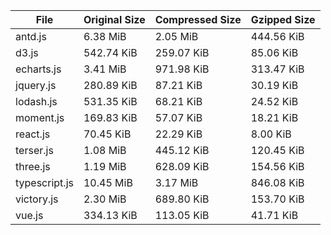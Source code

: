 | File | Original Size | Compressed Size | Gzipped Size |
| --- | --- | --- | --- |
| antd.js | 6.38 MiB | 2.05 MiB | 444.56 KiB |
| d3.js | 542.74 KiB | 259.07 KiB | 85.06 KiB |
| echarts.js | 3.41 MiB | 971.98 KiB | 313.47 KiB |
| jquery.js | 280.89 KiB | 87.21 KiB | 30.19 KiB |
| lodash.js | 531.35 KiB | 68.21 KiB | 24.52 KiB |
| moment.js | 169.83 KiB | 57.07 KiB | 18.21 KiB |
| react.js | 70.45 KiB | 22.29 KiB | 8.00 KiB |
| terser.js | 1.08 MiB | 445.12 KiB | 120.45 KiB |
| three.js | 1.19 MiB | 628.09 KiB | 154.56 KiB |
| typescript.js | 10.45 MiB | 3.17 MiB | 846.08 KiB |
| victory.js | 2.30 MiB | 689.80 KiB | 153.70 KiB |
| vue.js | 334.13 KiB | 113.05 KiB | 41.71 KiB |
